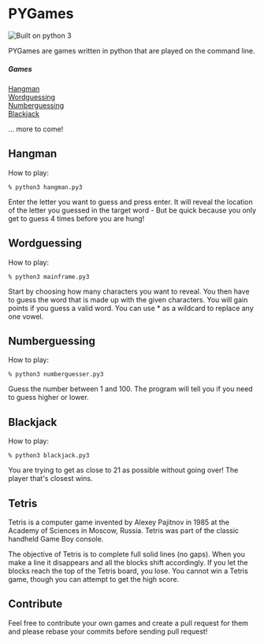 # PYGames  
![Built on python 3](https://img.shields.io/badge/python-3-blue.svg)

PYGames are games written in python that are played on the command line.

##### Games  
[Hangman](#hangman)  
[Wordguessing](#wordguessing)  
[Numberguessing](#numberguessing)  
[Blackjack](#blackjack)

... more to come!


## Hangman
How to play:

```
% python3 hangman.py3
```
Enter the letter you want to guess and press enter. It will reveal the location of the letter you guessed in the target word - But be quick because you only get to guess 4 times before you are hung!


## Wordguessing
How to play:

```
% python3 mainframe.py3
```
Start by choosing how many characters you want to reveal. You then have to guess the word that is made up with the given characters. You will gain points if you guess a valid word. You can use * as a wildcard to replace any one vowel.


## Numberguessing
How to play:
```
% python3 numberguesser.py3
```
Guess the number between 1 and 100. The program will tell you if you need to guess higher or lower.

## Blackjack
How to play: 
```
% python3 blackjack.py3
```
You are trying to get as close to 21 as possible without going over! The player that's closest wins.

## Tetris
Tetris is a computer game invented by Alexey Pajitnov in 1985 at the Academy of Sciences in Moscow, Russia. Tetris was part of the classic handheld Game Boy console.

The objective of Tetris is to complete full solid lines (no gaps). When you make a line it disappears and all the blocks shift accordingly. If you let the blocks reach the top of the Tetris board, you lose. You cannot win a Tetris game, though you can attempt to get the high score.


## Contribute
Feel free to contribute your own games and create a pull request for them and please rebase your commits before sending pull request!
